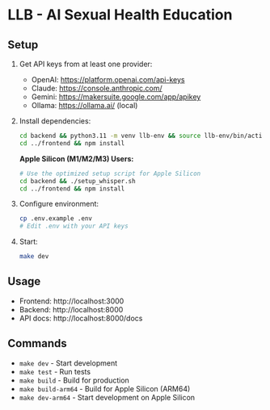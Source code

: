 # LLB - AI Sexual Health Education

## Setup

1. Get API keys from at least one provider:
   - OpenAI: https://platform.openai.com/api-keys
   - Claude: https://console.anthropic.com/
   - Gemini: https://makersuite.google.com/app/apikey
   - Ollama: https://ollama.ai/ (local)

2. Install dependencies:
   ```bash
   cd backend && python3.11 -m venv llb-env && source llb-env/bin/activate && pip install -r requirements.txt
   cd ../frontend && npm install
   ```

   **Apple Silicon (M1/M2/M3) Users:**
   ```bash
   # Use the optimized setup script for Apple Silicon
   cd backend && ./setup_whisper.sh
   cd ../frontend && npm install
   ```

3. Configure environment:
   ```bash
   cp .env.example .env
   # Edit .env with your API keys
   ```

4. Start:
   ```bash
   make dev
   ```

## Usage

- Frontend: http://localhost:3000
- Backend: http://localhost:8000
- API docs: http://localhost:8000/docs

## Commands

- `make dev` - Start development
- `make test` - Run tests
- `make build` - Build for production
- `make build-arm64` - Build for Apple Silicon (ARM64)
- `make dev-arm64` - Start development on Apple Silicon